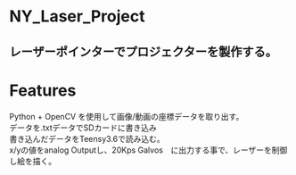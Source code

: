 # NY_Laser_Project
 
## レーザーポインターでプロジェクターを製作する。

##  

# Features

Python + OpenCV を使用して画像/動画の座標データを取り出す。  
データを.txtデータでSDカードに書き込み  
書き込んだデータをTeensy3.6で読み込む。  
x/yの値をanalog Outputし、20Kps Galvos　に出力する事で、レーザーを制御し絵を描く。  
